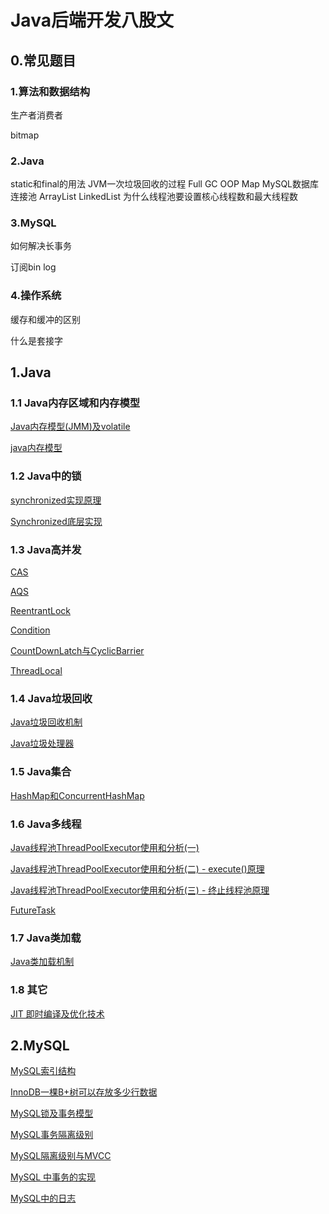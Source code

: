 # Java后端开发八股文

## 0.常见题目

### 1.算法和数据结构

生产者消费者

bitmap

### 2.Java

static和final的用法
JVM一次垃圾回收的过程
Full GC
OOP Map
MySQL数据库连接池
ArrayList
LinkedList
为什么线程池要设置核心线程数和最大线程数

### 3.MySQL

如何解决长事务

订阅bin log

### 4.操作系统

缓存和缓冲的区别

什么是套接字

## 1.Java

### 1.1 Java内存区域和内存模型

[Java内存模型(JMM)及volatile](https://blog.csdn.net/javazejian/article/details/72772461)

[java内存模型](https://www.jianshu.com/p/d3fda02d4cae)

### 1.2 Java中的锁

[synchronized实现原理](https://blog.csdn.net/javazejian/article/details/72828483)

[Synchronized底层实现](https://www.jianshu.com/p/e2054351bd95)

### 1.3 Java高并发

[CAS](https://www.jianshu.com/p/fb6e91b013cc)

[AQS](https://silentao.com/2019/04/08/10016/)

[ReentrantLock](https://silentao.com/2020/05/29/10026/)

[Condition](https://silentao.com/2020/06/14/10027/)

[CountDownLatch与CyclicBarrier](https://silentao.com/2019/04/09/10015/)

[ThreadLocal](https://silentao.com/2019/04/13/10019/)

### 1.4 Java垃圾回收

[Java垃圾回收机制](https://silentao.com/2019/12/14/10022/)

[Java垃圾处理器](https://silentao.com/2019/12/14/10023/)

### 1.5 Java集合

[HashMap和ConcurrentHashMap](https://www.cnblogs.com/silyvin/p/9106609.html)

### 1.6 Java多线程

[Java线程池ThreadPoolExecutor使用和分析(一)](http://www.cnblogs.com/trust-freedom/p/6594270.html)

[Java线程池ThreadPoolExecutor使用和分析(二) - execute()原理](http://www.cnblogs.com/trust-freedom/p/6681948.html)

[Java线程池ThreadPoolExecutor使用和分析(三) - 终止线程池原理](http://www.cnblogs.com/trust-freedom/p/6693601.html)

[FutureTask](https://silentao.com/2020/05/19/10025/)

### 1.7 Java类加载

[Java类加载机制](https://juejin.cn/post/6844903564804882445)

### 1.8 其它

[JIT 即时编译及优化技术](https://juejin.cn/post/6844903630408155150)

## 2.MySQL

[MySQL索引结构](https://www.jianshu.com/p/a1420a2f5c4e)

[InnoDB一棵B+树可以存放多少行数据](https://zhuanlan.zhihu.com/p/336020315)

[MySQL锁及事务模型](https://t.hao0.me/mysql/2016/09/10/mysql-innodb-03-lock-and-transaction-model.html)

[MySQL事务隔离级别](https://www.cnblogs.com/shihaiming/p/11044740.html)

[MySQL隔离级别与MVCC](https://www.jianshu.com/p/db334404d909)

[MySQL 中事务的实现](https://draveness.me/mysql-transaction/)

[MySQL中的日志](https://www.linuxidc.com/Linux/2018-01/150614.htm)

